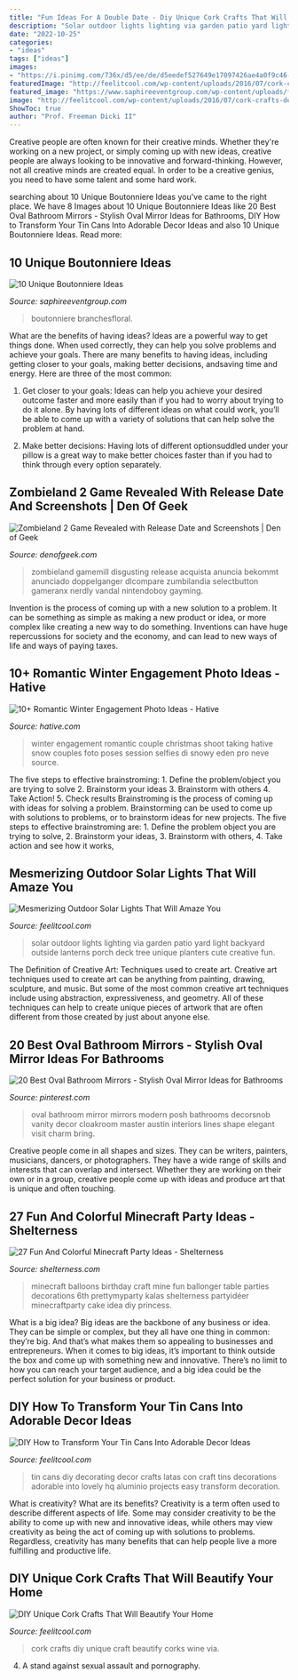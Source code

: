 ```yaml
---
title: "Fun Ideas For A Double Date - Diy Unique Cork Crafts That Will Beautify Your Home"
description: "Solar outdoor lights lighting via garden patio yard light backyard outside lanterns porch deck tree unique planters cute creative fun"
date: "2022-10-25"
categories:
- "ideas"
tags: ["ideas"]
images:
- "https://i.pinimg.com/736x/d5/ee/de/d5eedef527649e17097426ae4a0f9c46--oval-vanity-mirror-oval-mirror-bathroom.jpg"
featuredImage: "http://feelitcool.com/wp-content/uploads/2016/07/cork-crafts-decor-ideas5.jpg"
featured_image: "https://www.saphireeventgroup.com/wp-content/uploads/files/2114/5694/2697/unique_boutonniere_4.jpg"
image: "http://feelitcool.com/wp-content/uploads/2016/07/cork-crafts-decor-ideas5.jpg"
ShowToc: true
author: "Prof. Freeman Dicki II"
---
```



Creative people are often known for their creative minds. Whether they're working on a new project, or simply coming up with new ideas, creative people are always looking to be innovative and forward-thinking. However, not all creative minds are created equal. In order to be a creative genius, you need to have some talent and some hard work.

	

		
searching about 10 Unique Boutonniere Ideas you've came to the right place. We have 8 Images about 10 Unique Boutonniere Ideas like 20 Best Oval Bathroom Mirrors - Stylish Oval Mirror Ideas for Bathrooms, DIY How to Transform Your Tin Cans Into Adorable Decor Ideas and also 10 Unique Boutonniere Ideas. Read more:
		
    
## 10 Unique Boutonniere Ideas

<img loading=lazy src="https://www.saphireeventgroup.com/wp-content/uploads/files/2114/5694/2697/unique_boutonniere_4.jpg" onerror="this.onerror=null;this.src='https://tse4.mm.bing.net/th?id=OIP.5TqLrgNHkZo4s1fshs03xAAAAA&amp;pid=15.1';" alt="10 Unique Boutonniere Ideas">

_Source: saphireeventgroup.com_

>boutonniere branchesfloral. 

	

What are the benefits of having ideas?
Ideas are a powerful way to get things done. When used correctly, they can help you solve problems and achieve your goals. There are many benefits to having ideas, including getting closer to your goals, making better decisions, andsaving time and energy. Here are three of the most common: 
1. Get closer to your goals: Ideas can help you achieve your desired outcome faster and more easily than if you had to worry about trying to do it alone. By having lots of different ideas on what could work, you’ll be able to come up with a variety of solutions that can help solve the problem at hand.

2. Make better decisions: Having lots of different optionsuddled under your pillow is a great way to make better choices faster than if you had to think through every option separately.

    
## Zombieland 2 Game Revealed With Release Date And Screenshots | Den Of Geek

<img loading=lazy src="https://www.denofgeek.com/wp-content/uploads/2019/07/ndj5b8lg-scaled.jpeg?fit=2560%2C1576" onerror="this.onerror=null;this.src='https://tse3.mm.bing.net/th?id=OIP.OWlXxR43IJkwq-HZ334Q0QHaEj&amp;pid=15.1';" alt="Zombieland 2 Game Revealed with Release Date and Screenshots | Den of Geek">

_Source: denofgeek.com_

>zombieland gamemill disgusting release acquista anuncia bekommt anunciado doppelganger dlcompare zumbilandia selectbutton gameranx nerdly vandal nintendoboy gayming. 

	

Invention is the process of coming up with a new solution to a problem. It can be something as simple as making a new product or idea, or more complex like creating a new way to do something. Inventions can have huge repercussions for society and the economy, and can lead to new ways of life and ways of paying taxes.

    
## 10+ Romantic Winter Engagement Photo Ideas - Hative

<img loading=lazy src="https://hative.com/wp-content/uploads/2014/11/winter-engagement-photo-ideas/5-winter-engagement-photo-ideas.jpg" onerror="this.onerror=null;this.src='https://tse2.mm.bing.net/th?id=OIP.bRwovrPDmfY-iKnzPdUezAHaLH&amp;pid=15.1';" alt="10+ Romantic Winter Engagement Photo Ideas - Hative">

_Source: hative.com_

>winter engagement romantic couple christmas shoot taking hative snow couples foto poses session selfies di snowy eden pro neve source. 

	

The five steps to effective brainstroming: 1. Define the problem/object you are trying to solve 2. Brainstorm your ideas 3. Brainstorm with others 4. Take Action! 5. Check results
Brainstroming is the process of coming up with ideas for solving a problem. Brainstorming can be used to come up with solutions to problems, or to brainstorm ideas for new projects. The five steps to effective brainstroming are: 1. Define the problem object you are trying to solve, 2. Brainstorm your ideas, 3. Brainstorm with others, 4. Take action and see how it works, 
    
## Mesmerizing Outdoor Solar Lights That Will Amaze You

<img loading=lazy src="http://feelitcool.com/wp-content/uploads/2016/11/solar-outdoor-lighting-ideas16.jpg" onerror="this.onerror=null;this.src='https://tse4.mm.bing.net/th?id=OIP.5C5wzR_Klkuhr-jLr_Ke6AHaLF&amp;pid=15.1';" alt="Mesmerizing Outdoor Solar Lights That Will Amaze You">

_Source: feelitcool.com_

>solar outdoor lights lighting via garden patio yard light backyard outside lanterns porch deck tree unique planters cute creative fun. 

	

The Definition of Creative Art: Techniques used to create art.
Creative art techniques used to create art can be anything from painting, drawing, sculpture, and music. But some of the most common creative art techniques include using abstraction, expressiveness, and geometry. All of these techniques can help to create unique pieces of artwork that are often different from those created by just about anyone else.

    
## 20 Best Oval Bathroom Mirrors - Stylish Oval Mirror Ideas For Bathrooms

<img loading=lazy src="https://i.pinimg.com/736x/d5/ee/de/d5eedef527649e17097426ae4a0f9c46--oval-vanity-mirror-oval-mirror-bathroom.jpg" onerror="this.onerror=null;this.src='https://tse2.mm.bing.net/th?id=OIP.3_utZIbIWfFoE7cjcoPBVQHaLH&amp;pid=15.1';" alt="20 Best Oval Bathroom Mirrors - Stylish Oval Mirror Ideas for Bathrooms">

_Source: pinterest.com_

>oval bathroom mirror mirrors modern posh bathrooms decorsnob vanity decor cloakroom master austin interiors lines shape elegant visit charm bring. 

	

Creative people come in all shapes and sizes. They can be writers, painters, musicians, dancers, or photographers. They have a wide range of skills and interests that can overlap and intersect. Whether they are working on their own or in a group, creative people come up with ideas and produce art that is unique and often touching.

    
## 27 Fun And Colorful Minecraft Party Ideas - Shelterness

<img loading=lazy src="https://i.shelterness.com/2016/10/08-Minecraft-balloons.jpg" onerror="this.onerror=null;this.src='https://tse4.mm.bing.net/th?id=OIP.q0X725zrkuhXpe88tdc_WgHaLN&amp;pid=15.1';" alt="27 Fun And Colorful Minecraft Party Ideas - Shelterness">

_Source: shelterness.com_

>minecraft balloons birthday craft mine fun ballonger table parties decorations 6th prettymyparty kalas shelterness partyidéer minecraftparty cake idea diy princess. 

	

What is a big idea?
Big ideas are the backbone of any business or idea. They can be simple or complex, but they all have one thing in common: they’re big. And that’s what makes them so appealing to businesses and entrepreneurs. When it comes to big ideas, it’s important to think outside the box and come up with something new and innovative. There’s no limit to how you can reach your target audience, and a big idea could be the perfect solution for your business or product.

    
## DIY How To Transform Your Tin Cans Into Adorable Decor Ideas

<img loading=lazy src="https://feelitcool.com/wp-content/uploads/2016/05/diy-tin-cans-decorations17.jpg" onerror="this.onerror=null;this.src='https://tse3.mm.bing.net/th?id=OIP.smKbm_O5we7zoir8XWQZfgHaRx&amp;pid=15.1';" alt="DIY How to Transform Your Tin Cans Into Adorable Decor Ideas">

_Source: feelitcool.com_

>tin cans diy decorating decor crafts latas con craft tins decorations adorable into lovely hq aluminio projects easy transform decoration. 

	

What is creativity? What are its benefits?
Creativity is a term often used to describe different aspects of life. Some may consider creativity to be the ability to come up with new and innovative ideas, while others may view creativity as being the act of coming up with solutions to problems. Regardless, creativity has many benefits that can help people live a more fulfilling and productive life.

    
## DIY Unique Cork Crafts That Will Beautify Your Home

<img loading=lazy src="http://feelitcool.com/wp-content/uploads/2016/07/cork-crafts-decor-ideas5.jpg" onerror="this.onerror=null;this.src='https://tse3.mm.bing.net/th?id=OIP.EwkePaNTMxzwS6hk4ozk2gHaLH&amp;pid=15.1';" alt="DIY Unique Cork Crafts That Will Beautify Your Home">

_Source: feelitcool.com_

>cork crafts diy unique craft beautify corks wine via. 

	

4. A stand against sexual assault and pornography.

